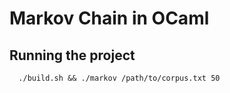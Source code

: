 # Markov Chain in OCaml

## Running the project

```console
  ./build.sh && ./markov /path/to/corpus.txt 50
```
